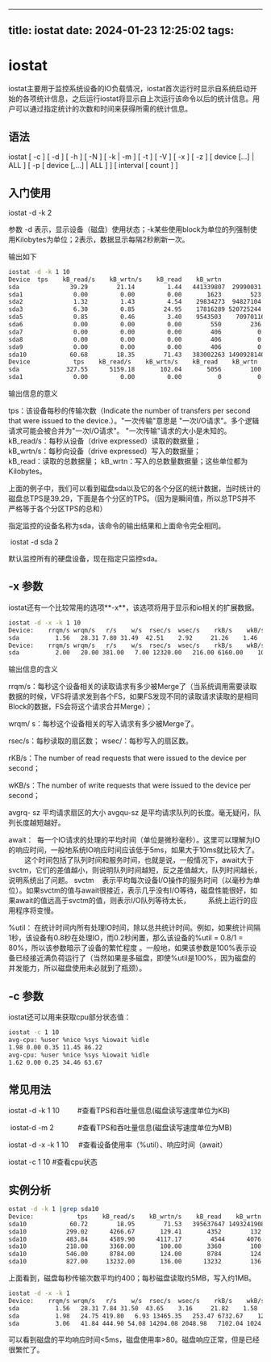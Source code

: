 -----
title: iostat
date: 2024-01-23 12:25:02
tags:
-----

# iostat

iostat主要用于监控系统设备的IO负载情况，iostat首次运行时显示自系统启动开始的各项统计信息，之后运行iostat将显示自上次运行该命令以后的统计信息。用户可以通过指定统计的次数和时间来获得所需的统计信息。

## **语法**

iostat \[ -c ] \[ -d ] \[ -h ] \[ -N ] \[ -k | -m ] \[ -t ] \[ -V ] \[ -x ] \[ -z ] \[ device \[...] | ALL ] \[ -p \[ device \[,...] | ALL ] ] \[ interval \[ count ] ]

## **入门使用**

iostat -d -k 2

参数 -d 表示，显示设备（磁盘）使用状态；-k某些使用block为单位的列强制使用Kilobytes为单位；2表示，数据显示每隔2秒刷新一次。

输出如下

```bash
iostat -d -k 1 10 
Device  tps    kB_read/s    kB_wrtn/s    kB_read    kB_wrtn 
sda              39.29        21.14         1.44   441339807  29990031 
sda1              0.00         0.00         0.00       1623        523 
sda2              1.32         1.43         4.54    29834273  94827104 
sda3              6.30         0.85        24.95    17816289 520725244 
sda5              0.85         0.46         3.40    9543503    70970116 
sda6              0.00         0.00         0.00        550        236 
sda7              0.00         0.00         0.00        406          0 
sda8              0.00         0.00         0.00        406          0 
sda9              0.00         0.00         0.00        406          0 
sda10            60.68        18.35        71.43   383002263 1490928140 
Device            tps    kB_read/s    kB_wrtn/s    kB_read    kB_wrtn 
sda             327.55      5159.18       102.04       5056        100 
sda1              0.00         0.00         0.00          0          0
```

输出信息的意义

tps：该设备每秒的传输次数（Indicate the number of transfers per second that were issued to the device.）。"一次传输"意思是 "一次I/O请求"。多个逻辑请求可能会被合并为"一次I/O请求"。 "一次传输"请求的大小是未知的。 kB\_read/s：每秒从设备（drive expressed）读取的数据量； \
kB\_wrtn/s：每秒向设备（drive expressed）写入的数据量； \
kB\_read：读取的总数据量； kB\_wrtn：写入的总数量数据量；这些单位都为Kilobytes。

上面的例子中，我们可以看到磁盘sda以及它的各个分区的统计数据，当时统计的磁盘总TPS是39.29，下面是各个分区的TPS。（因为是瞬间值，所以总TPS并不严格等于各个分区TPS的总和）

指定监控的设备名称为sda，该命令的输出结果和上面命令完全相同。

 iostat -d sda 2

默认监控所有的硬盘设备，现在指定只监控sda。 

## **-x 参数**

iostat还有一个比较常用的选项\*\*-x\*\*，该选项将用于显示和io相关的扩展数据。

```bash
iostat -d -x -k 1 10 
Device:    rrqm/s wrqm/s   r/s    w/s  rsec/s  wsec/s    rkB/s    wkB/s avgrq-sz avgqu-sz   await  svctm  %util 
sda          1.56   28.31 7.80 31.49  42.51    2.92     21.26    1.46     1.16      0.03   0.79    2.62 10.28 
Device:    rrqm/s wrqm/s   r/s    w/s  rsec/s  wsec/s    rkB/s    wkB/s avgrq-sz avgqu-sz   await  svctm  %util 
sda          2.00   20.00 381.00   7.00 12320.00   216.00 6160.00    108.00   32.31     1.75     4.50  2.17   84.20
```

输出信息的含义

rrqm/s：每秒这个设备相关的读取请求有多少被Merge了（当系统调用需要读取数据的时候，VFS将请求发到各个FS，如果FS发现不同的读取请求读取的是相同Block的数据，FS会将这个请求合并Merge）；

wrqm/ s：每秒这个设备相关的写入请求有多少被Merge了。

rsec/s：每秒读取的扇区数； wsec/：每秒写入的扇区数。 

rKB/s：The number of read requests that were issued to the device per second； 

wKB/s：The number of write requests that were issued to the device per second； 

avgrq- sz 平均请求扇区的大小 avgqu-sz 是平均请求队列的长度。毫无疑问，队列长度越短越好。     

await：  每一个IO请求的处理的平均时间（单位是微秒毫秒）。这里可以理解为IO的响应时间，一般地系统IO响应时间应该低于5ms，如果大于10ms就比较大了。         这个时间包括了队列时间和服务时间，也就是说，一般情况下，await大于svctm，它们的差值越小，则说明队列时间越短，反之差值越大，队列时间越长，说明系统出了问题。 svctm    表示平均每次设备I/O操作的服务时间（以毫秒为单位）。如果svctm的值与await很接近，表示几乎没有I/O等待，磁盘性能很好，如果await的值远高于svctm的值，则表示I/O队列等待太长，         系统上运行的应用程序将变慢。 

%util： 在统计时间内所有处理IO时间，除以总共统计时间。例如，如果统计间隔1秒，该设备有0.8秒在处理IO，而0.2秒闲置，那么该设备的%util = 0.8/1 = 80%，所以该参数暗示了设备的繁忙程度 。一般地，如果该参数是100%表示设备已经接近满负荷运行了（当然如果是多磁盘，即使%util是100%，因为磁盘的并发能力，所以磁盘使用未必就到了瓶颈）。

## **-c 参数**

iostat还可以用来获取cpu部分状态值：

```bash
iostat -c 1 10 
avg-cpu: %user %nice %sys %iowait %idle 
1.98 0.00 0.35 11.45 86.22 
avg-cpu: %user %nice %sys %iowait %idle 
1.62 0.00 0.25 34.46 63.67
```

## **常见用法**

iostat -d -k 1 10         #查看TPS和吞吐量信息(磁盘读写速度单位为KB)

 iostat-d -m 2            #查看TPS和吞吐量信息(磁盘读写速度单位为MB) 

iostat -d -x -k 1 10     #查看设备使用率（%util）、响应时间（await） 

iostat -c 1 10 #查看cpu状态

## **实例分析**

```bash
ostat -d -k 1 |grep sda10 
Device:            tps    kB_read/s    kB_wrtn/s    kB_read    kB_wrtn 
sda10            60.72        18.95        71.53   395637647 1493241908 
sda10           299.02      4266.67       129.41       4352        132 
sda10           483.84      4589.90      4117.17        4544      4076 
sda10           218.00      3360.00       100.00       3360        100 
sda10           546.00      8784.00       124.00       8784        124 
sda10           827.00     13232.00       136.00      13232        136
```

上面看到，磁盘每秒传输次数平均约400；每秒磁盘读取约5MB，写入约1MB。

```bash
iostat -d -x -k 1 
Device:    rrqm/s wrqm/s   r/s    w/s  rsec/s  wsec/s    rkB/s    wkB/s avgrq-sz avgqu-sz   await  svctm  %util 
sda          1.56   28.31 7.84 31.50  43.65    3.16     21.82    1.58     1.19      0.03   0.80    2.61 10.29 
sda          1.98   24.75 419.80   6.93 13465.35   253.47 6732.67    126.73   32.15     2.00     4.70  2.00   85.25 
sda          3.06   41.84 444.90 54.08 14204.08 2048.98   7102.04 1024.49    32.57      2.10   4.21    1.85 92.24
```

可以看到磁盘的平均响应时间<5ms，磁盘使用率>80。磁盘响应正常，但是已经很繁忙了。
